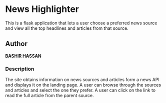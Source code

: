 # News Highlighter
This is a flask application that lets a user choose a preferred news source and view all the top headlines and articles from that source.
## Author
**BASHIR HASSAN**
### Description

The site obtains information on news sources and articles form a news API and displays it on the landing page. A user can browse through the sources and articles and select the one they prefer. A user can click on the link to read the full article from the parent source.
